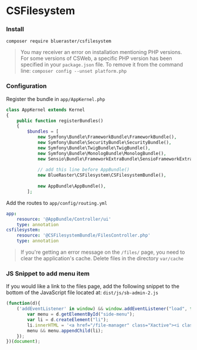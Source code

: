 # CSFilesystem

### Install

```
composer require blueraster/csfilesystem
```
> You may receiver an error on installation mentioning PHP versions. For some versions of CSWeb, a specific PHP version has been specified in your `package.json` file.
> To remove it from the command line: `composer config --unset platform.php`

### Configuration

Register the bundle in `app/AppKernel.php`

```php
class AppKernel extends Kernel
{
    public function registerBundles()
    {
        $bundles = [
            new Symfony\Bundle\FrameworkBundle\FrameworkBundle(),
            new Symfony\Bundle\SecurityBundle\SecurityBundle(),
            new Symfony\Bundle\TwigBundle\TwigBundle(),
            new Symfony\Bundle\MonologBundle\MonologBundle(),
            new Sensio\Bundle\FrameworkExtraBundle\SensioFrameworkExtraBundle(),
            
            // add this line before AppBundle()
            new BlueRaster\CSFilesystem\CSFilesystemBundle(),
            
            new AppBundle\AppBundle(),            
        ];

```


Add the routes to `app/config/routing.yml`

```yaml
app:
    resource: '@AppBundle/Controller/ui'
    type: annotation
csfilesystem:
    resource: '@CSFilesystemBundle/FilesController.php'
    type: annotation    
```

> If you're getting an error message on the `/files/` page, you need to clear the application's cache. Delete files in the directory `var/cache`



### JS Snippet to add menu item 

If you would like a link to the files page, add the following snippet to the bottom of the JavaScript file located at: `dist/js/sb-admin-2.js`

```js
(function(d){
	('addEventListener' in window) && window.addEventListener("load", function(){
		var menu = d.getElementById("side-menu");
		var li = d.createElement("li");
		li.innerHTML = '<a href="/file-manager" class="Xactive"><i class="fa fa-folder-o fa-fw"></i> List Files</a>';
		menu && menu.appendChild(li);			
	});
})(document);
```
